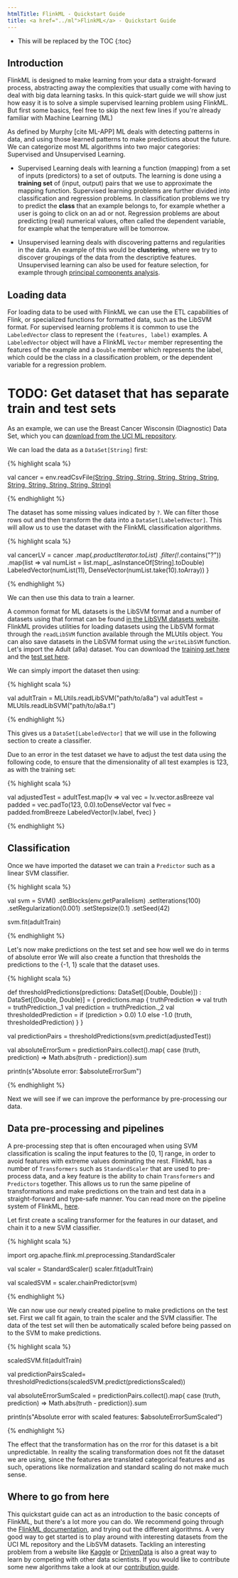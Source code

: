 ```yaml
---
htmlTitle: FlinkML - Quickstart Guide
title: <a href="../ml">FlinkML</a> - Quickstart Guide
---
```

<!--
Licensed to the Apache Software Foundation (ASF) under one
or more contributor license agreements.  See the NOTICE file
distributed with this work for additional information
regarding copyright ownership.  The ASF licenses this file
to you under the Apache License, Version 2.0 (the
"License"); you may not use this file except in compliance
with the License.  You may obtain a copy of the License at

  http://www.apache.org/licenses/LICENSE-2.0

Unless required by applicable law or agreed to in writing,
software distributed under the License is distributed on an
"AS IS" BASIS, WITHOUT WARRANTIES OR CONDITIONS OF ANY
KIND, either express or implied.  See the License for the
specific language governing permissions and limitations
under the License.
-->

* This will be replaced by the TOC
{:toc}

## Introduction

FlinkML is designed to make learning from your data a straight-forward process, abstracting away
the complexities that usually come with having to deal with big data learning tasks. In this
quick-start guide we will show just how easy it is to solve a simple supervised learning problem
using FlinkML. But first some basics, feel free to skip the next few lines if you're already
familiar with Machine Learning (ML)

As defined by Murphy [cite ML-APP] ML deals with detecting patterns in data, and using those
learned patterns to make predictions about the future. We can categorize most ML algorithms into
two major categories: Supervised and Unsupervised Learning.

* Supervised Learning deals with learning a function (mapping) from a set of inputs
(predictors) to a set of outputs. The learning is done using a __training set__ of (input,
output) pairs that we use to approximate the mapping function. Supervised learning problems are
further divided into classification and regression problems. In classification problems we try to
predict the __class__ that an example belongs to, for example whether a user is going to click on
an ad or not. Regression problems are about predicting (real) numerical values,  often called the dependent
variable, for example what the temperature will be tomorrow.

* Unsupervised learning deals with discovering patterns and regularities in the data. An example
of this would be __clustering__, where we try to discover groupings of the data from the
descriptive features. Unsupervised learning can also be used for feature selection, for example
through [principal components analysis](https://en.wikipedia.org/wiki/Principal_component_analysis).

## Loading data

For loading data to be used with FlinkML we can use the ETL capabilities of Flink, or specialized
functions for formatted data, such as the LibSVM format. For supervised learning problems it is
common to use the `LabeledVector` class to represent the `(features, label)` examples. A `LabeledVector`
object will have a FlinkML `Vector` member representing the features of the example and a `Double`
member which represents the label, which could be the class in a classification problem, or the dependent
variable for a regression problem.

# TODO: Get dataset that has separate train and test sets
As an example, we can use the Breast Cancer Wisconsin (Diagnostic) Data Set, which you can
[download from the UCI ML repository](http://archive.ics.uci.edu/ml/machine-learning-databases/breast-cancer-wisconsin/breast-cancer-wisconsin.data).

We can load the data as a `DataSet[String]` first:

{% highlight scala %}

val cancer = env.readCsvFile[(String, String, String, String, String, String, String, String, String, String, String)]("/path/to/breast-cancer-wisconsin.data")

{% endhighlight %}

The dataset has some missing values indicated by `?`. We can filter those rows out and
then transform the data into a `DataSet[LabeledVector]`. This will allow us to use the
dataset with the FlinkML classification algorithms.

{% highlight scala %}

val cancerLV = cancer
  .map(_.productIterator.toList)
  .filter(!_.contains("?"))
  .map{list =>
    val numList = list.map(_.asInstanceOf[String].toDouble)
    LabeledVector(numList(11), DenseVector(numList.take(10).toArray))
    }

{% endhighlight %}

We can then use this data to train a learner.

A common format for ML datasets is the LibSVM format and a number of datasets using that format can be
found [in the LibSVM datasets website](http://www.csie.ntu.edu.tw/~cjlin/libsvmtools/datasets/). FlinkML provides utilities for loading
datasets using the LibSVM format through the `readLibSVM` function available through the MLUtils object.
You can also save datasets in the LibSVM format using the `writeLibSVM` function.
Let's import the Adult (a9a) dataset. You can download the 
[training set here](http://www.csie.ntu.edu.tw/~cjlin/libsvmtools/datasets/binary/a8a)
and the [test set here](http://www.csie.ntu.edu.tw/~cjlin/libsvmtools/datasets/binary/a8a.t).

We can simply import the dataset then using:

{% highlight scala %}

val adultTrain = MLUtils.readLibSVM("path/to/a8a")
val adultTest = MLUtils.readLibSVM("path/to/a8a.t")

{% endhighlight %}

This gives us a `DataSet[LabeledVector]` that we will use in the following section to create a classifier.

Due to an error in the test dataset we have to adjust the test data using the following code, to 
ensure that the dimensionality of all test examples is 123, as with the training set:

{% highlight scala %}

val adjustedTest = adultTest.map{lv =>
      val vec = lv.vector.asBreeze
      val padded = vec.padTo(123, 0.0).toDenseVector
      val fvec = padded.fromBreeze
      LabeledVector(lv.label, fvec)
    }

{% endhighlight %}

## Classification

Once we have imported the dataset we can train a `Predictor` such as a linear SVM classifier.

{% highlight scala %}

val svm = SVM()
  .setBlocks(env.getParallelism)
  .setIterations(100)
  .setRegularization(0.001)
  .setStepsize(0.1)
  .setSeed(42)

svm.fit(adultTrain)

{% endhighlight %}

Let's now make predictions on the test set and see how well we do in terms of absolute error
We will also create a function that thresholds the predictions to the {-1, 1} scale that the
dataset uses.

{% highlight scala %}

def thresholdPredictions(predictions: DataSet[(Double, Double)])
: DataSet[(Double, Double)] = {
  predictions.map {
    truthPrediction =>
      val truth = truthPrediction._1
      val prediction = truthPrediction._2
      val thresholdedPrediction = if (prediction > 0.0) 1.0 else -1.0
      (truth, thresholdedPrediction)
  }
}

val predictionPairs = thresholdPredictions(svm.predict(adjustedTest))

val absoluteErrorSum = predictionPairs.collect().map{
  case (truth, prediction) => Math.abs(truth - prediction)}.sum

println(s"Absolute error: $absoluteErrorSum")

{% endhighlight %}

Next we will see if we can improve the performance by pre-processing our data.

## Data pre-processing and pipelines

A pre-processing step that is often encouraged when using SVM classification is scaling
the input features to the [0, 1] range, in order to avoid features with extreme values dominating the rest.
FlinkML has a number of `Transformers` such as `StandardScaler` that are used to pre-process data, and a key feature is the ability to
chain `Transformers` and `Predictors` together. This allows us to run the same pipeline of transformations and make predictions
on the train and test data in a straight-forward and type-safe manner. You can read more on the pipeline system of FlinkML,
[here](pipelines.html).

Let first create a scaling transformer for the features in our dataset, and chain it to a new SVM classifier.

{% highlight scala %}

import org.apache.flink.ml.preprocessing.StandardScaler

val scaler = StandardScaler()
scaler.fit(adultTrain)

val scaledSVM = scaler.chainPredictor(svm)

{% endhighlight %}

We can now use our newly created pipeline to make predictions on the test set. 
First we call fit again, to train the scaler and the SVM classifier.
The data of the test set will then be automatically scaled before being passed on to the SVM to 
make predictions.

{% highlight scala %}

scaledSVM.fit(adultTrain)

val predictionPairsScaled= thresholdPredictions(scaledSVM.predict(predictionsScaled))

val absoluteErrorSumScaled = predictionPairs.collect().map{
  case (truth, prediction) => Math.abs(truth - prediction)}.sum

println(s"Absolute error with scaled features: $absoluteErrorSumScaled")

{% endhighlight %}

The effect that the transformation has on the rror for this dataset is a bit unpredictable.
In reality the scaling transformation does
not fit the dataset we are using, since the features are translated categorical features and as
such, operations like normalization and standard scaling do not make much sense.

## Where to go from here

This quickstart guide can act as an introduction to the basic concepts of FlinkML, but there's a lot more you can do.
We recommend going through the [FlinkML documentation](index.html), and trying out the different algorithms.
A very good way to get started is to play around with interesting datasets from the UCI ML repository and the LibSVM datasets.
Tackling an interesting problem from a website like [Kaggle](https://www.kaggle.com) or [DrivenData](http://www.drivendata.org/)
is also a great way to learn by competing with other data scientists.
If you would like to contribute some new algorithms take a look at our [contribution guide](contribution_guide.html).
